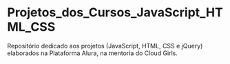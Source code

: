# Projetos_dos_Cursos_JavaScript_HTML_CSS
Repositório dedicado aos projetos (JavaScript, HTML, CSS e jQuery) elaborados na Plataforma Alura, na mentoria do Cloud Girls.
